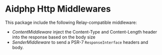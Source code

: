 # Aidphp Http Middlewares

This package include the following Relay-compatible middleware:

- _ContentMiddleware_ inject the Content-Type and Content-Length header into the response based on the body size
- _SenderMiddleware_ to send a PSR-7 `ResponseInterface` headers and body.